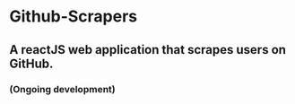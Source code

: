 # Github-Scrapers
## A reactJS web application that scrapes users on GitHub.
### (Ongoing development)
